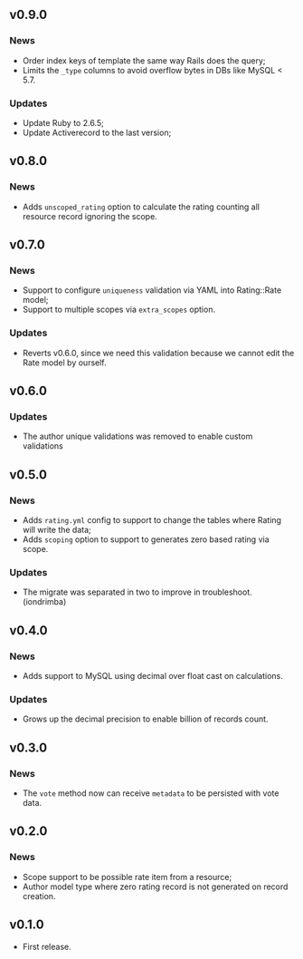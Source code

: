## v0.9.0

### News

- Order index keys of template the same way Rails does the query;
- Limits the `_type` columns to avoid overflow bytes in DBs like MySQL < 5.7.

### Updates

- Update Ruby to 2.6.5;
- Update Activerecord to the last version;

## v0.8.0

### News

- Adds `unscoped_rating` option to calculate the rating counting all resource record ignoring the scope.

## v0.7.0

### News

- Support to configure `uniqueness` validation via YAML into Rating::Rate model;
- Support to multiple scopes via `extra_scopes` option.

### Updates

- Reverts v0.6.0, since we need this validation because we cannot edit the Rate model by ourself.

## v0.6.0

### Updates

- The author unique validations was removed to enable custom validations

## v0.5.0

### News

- Adds `rating.yml` config to support to change the tables where Rating will write the data;
- Adds `scoping` option to support to generates zero based rating via scope.

### Updates

- The migrate was separated in two to improve in troubleshoot. (iondrimba)

## v0.4.0

### News

- Adds support to MySQL using decimal over float cast on calculations.

### Updates

- Grows up the decimal precision to enable billion of records count.

## v0.3.0

### News

- The `vote` method now can receive `metadata` to be persisted with vote data.

## v0.2.0

### News

- Scope support to be possible rate item from a resource;
- Author model type where zero rating record is not generated on record creation.

## v0.1.0

- First release.
